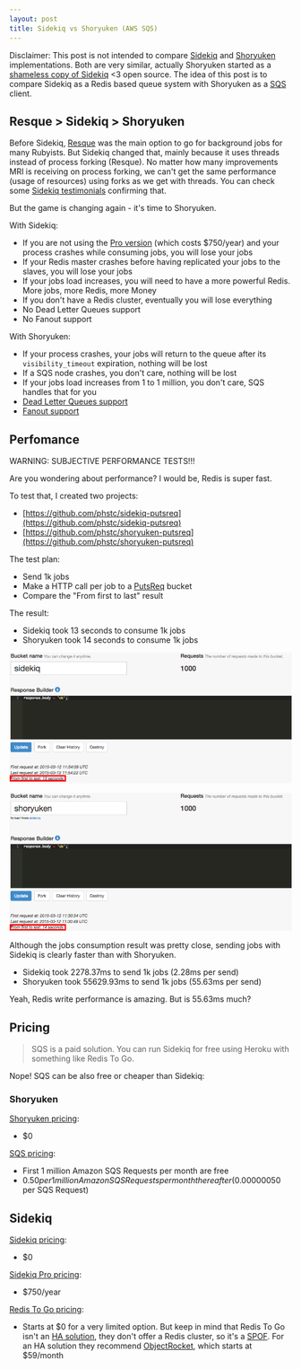 ```yaml
---
layout: post
title: Sidekiq vs Shoryuken (AWS SQS)
---
```


Disclaimer: This post is not intended to compare [Sidekiq](http://sidekiq.org/) and [Shoryuken](https://github.com/phstc/shoryuken) implementations. Both are very similar, actually Shoryuken started as a [shameless copy of Sidekiq](https://github.com/phstc/shoryuken#credits) <3 open source. The idea of this post is to compare Sidekiq as a Redis based queue system with Shoryuken as a [SQS](https://aws.amazon.com/sqs/) client. 


## Resque > Sidekiq > Shoryuken

Before Sidekiq, [Resque](https://github.com/resque/resque) was the main option to go for background jobs for many Rubyists. But Sidekiq changed that, mainly because it uses threads instead of process forking (Resque). No matter how many improvements MRI is receiving on process forking, we can't get the same performance (usage of resources) using forks as we get with threads. You can check some [Sidekiq testimonials](https://github.com/mperham/sidekiq/wiki/Testimonials) confirming that.

But the game is changing again - it's time to Shoryuken.

With Sidekiq:

* If you are not using the [Pro version](http://sidekiq.org/pro/) (which costs $750/year) and your process crashes while consuming jobs, you will lose your jobs
* If your Redis master crashes before having replicated your jobs to the slaves, you will lose your jobs
* If your jobs load increases, you will need to have a more powerful Redis. More jobs, more Redis, more Money
* If you don't have a Redis cluster, eventually you will lose everything
* No Dead Letter Queues support
* No Fanout support

With Shoryuken:

* If your process crashes, your jobs will return to the queue after its `visibility_timeout` expiration, nothing will be lost
* If a SQS node crashes, you don't care, nothing will be lost
* If your jobs load increases from 1 to 1 million, you don't care, SQS handles that for you
* [Dead Letter Queues support](http://docs.aws.amazon.com/AWSSimpleQueueService/latest/SQSDeveloperGuide/SQSDeadLetterQueue.html)
* [Fanout support](http://www.pablocantero.com/blog/2014/11/29/sqs-to-the-rescue/#sns-to-sqs)

## Perfomance

WARNING: SUBJECTIVE PERFORMANCE TESTS!!!

Are you wondering about performance? I would be, Redis is super fast.

To test that, I created two projects:

* [https://github.com/phstc/sidekiq-putsreq](https://github.com/phstc/sidekiq-putsreq)
* [https://github.com/phstc/shoryuken-putsreq](https://github.com/phstc/shoryuken-putsreq)

The test plan:

* Send 1k jobs
* Make a HTTP call per job to a [PutsReq](http://putsreq.com/) bucket
* Compare the "From first to last" result

The result:

* Sidekiq took 13 seconds to consume 1k jobs 
* Shoryuken took 14 seconds to consume 1k jobs

![](/assets/images/posts/sidekiq-putsreq.png)

![](/assets/images/posts/shoryuken-putsreq.png)

Although the jobs consumption result was pretty close, sending jobs with Sidekiq is clearly faster than with Shoryuken. 

* Sidekiq took 2278.37ms to send 1k jobs (2.28ms per send)
* Shoryuken took 55629.93ms to send 1k jobs (55.63ms per send)

Yeah, Redis write performance is amazing. But is 55.63ms much?


## Pricing

> SQS is a paid solution. You can run Sidekiq for free using Heroku with something like Redis To Go.

Nope! SQS can be also free or cheaper than Sidekiq:

### Shoryuken

[Shoryuken pricing](http://github.com/phstc/shoryuken):

* $0


[SQS pricing](https://aws.amazon.com/sqs/pricing/):

* First 1 million Amazon SQS Requests per month are free
* $0.50 per 1 million Amazon SQS Requests  per month thereafter ($0.00000050 per SQS Request)

## Sidekiq

[Sidekiq pricing](http://sidekiq.org):

* $0

[Sidekiq Pro pricing](http://sidekiq.org/pro):

* $750/year

[Redis To Go pricing](https://addons.heroku.com/redistogo):

* Starts at $0 for a very limited option. But keep in mind that Redis To Go isn't an [HA solution](https://en.wikipedia.org/wiki/High_availability), they don't offer a Redis cluster, so it's a [SPOF](https://en.wikipedia.org/wiki/Single_point_of_failure). For an HA solution they recommend [ObjectRocket](https://objectrocket.com/pricing), which starts at $59/month